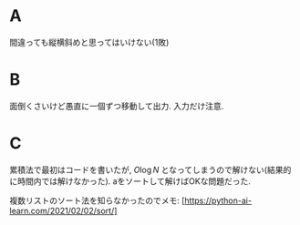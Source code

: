 
# A

間違っても縦横斜めと思ってはいけない(1敗)

# B

面倒くさいけど愚直に一個ずつ移動して出力. 入力だけ注意.

# C

累積法で最初はコードを書いたが, $O \log{N}$ となってしまうので解けない(結果的に時間内では解けなかった). aをソートして解けばOKな問題だった.

複数リストのソート法を知らなかったのでメモ: [https://python-ai-learn.com/2021/02/02/sort/]
